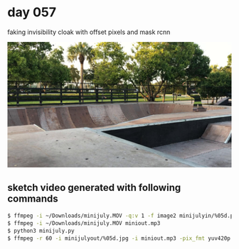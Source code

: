 # day 057

faking invisibility cloak with offset pixels and mask rcnn

![057](https://github.com/burningion/daily-sketches/raw/master/057/image/00960.jpg)

## sketch video generated with following commands

```bash
$ ffmpeg -i ~/Downloads/minijuly.MOV -q:v 1 -f image2 minijulyin/%05d.png
$ ffmpeg -i ~/Downloads/minijuly.MOV miniout.mp3
$ python3 minijuly.py
$ ffmpeg -r 60 -i minijulyout/%05d.jpg -i miniout.mp3 -pix_fmt yuv420p -strict -2 minijulyout.mp4
```

